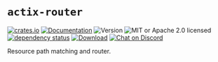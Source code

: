 # `actix-router`

<!-- prettier-ignore-start -->

[![crates.io](https://img.shields.io/crates/v/actix-router?label=latest)](https://crates.io/crates/actix-router)
[![Documentation](https://docs.rs/actix-router/badge.svg?version=0.5.2)](https://docs.rs/actix-router/0.5.2)
![Version](https://img.shields.io/badge/rustc-1.72+-ab6000.svg)
![MIT or Apache 2.0 licensed](https://img.shields.io/crates/l/actix-router.svg)
<br />
[![dependency status](https://deps.rs/crate/actix-router/0.5.2/status.svg)](https://deps.rs/crate/actix-router/0.5.2)
[![Download](https://img.shields.io/crates/d/actix-router.svg)](https://crates.io/crates/actix-router)
[![Chat on Discord](https://img.shields.io/discord/771444961383153695?label=chat&logo=discord)](https://discord.gg/NWpN5mmg3x)

<!-- prettier-ignore-end -->

<!-- cargo-rdme start -->

Resource path matching and router.

<!-- cargo-rdme end -->
